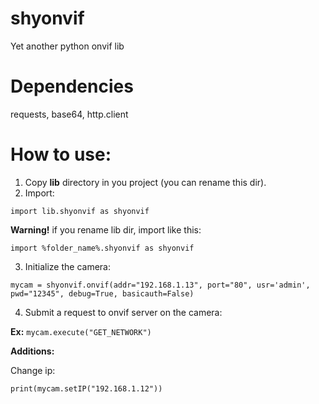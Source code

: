 # shyonvif
Yet another python onvif lib

# Dependencies

requests, base64, http.client

# How to use:

1. Copy **lib** directory in you project (you can rename this dir).
2. Import:
```
import lib.shyonvif as shyonvif
```
**Warning!** if you rename lib dir, import like this:
```
import %folder_name%.shyonvif as shyonvif
```
3. Initialize the camera:
```
mycam = shyonvif.onvif(addr="192.168.1.13", port="80", usr='admin', pwd="12345", debug=True, basicauth=False)
```
4. Submit a request to onvif server on the camera:


**Ex:** ```mycam.execute("GET_NETWORK")```

**Additions:**

Change ip: 
```
print(mycam.setIP("192.168.1.12"))
```
